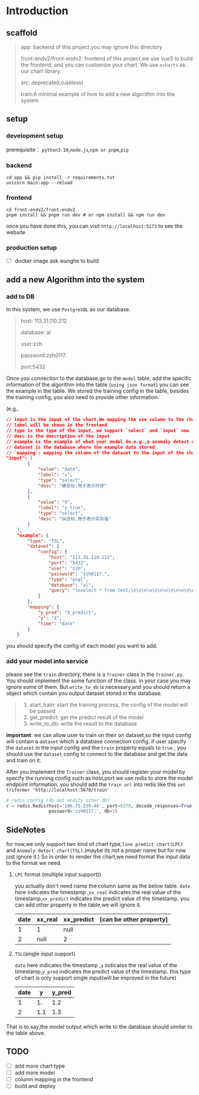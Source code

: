 # Introduction

## scaffold

> app: backend of this project,you may ignore this directory
> 
> front-endv2/front-endv2: frontend of this project,we use vue3 to build the frontend,
> and you can customize your chart. We use `echarts` as our chart library.
> 
> src: deprecated,(useless)
> 
> train:A minimal example of how to add a new algorithm into the system
> 

## setup
### development setup
prerequisite： `python3.10`,`node.js`,`npm or pnpm`,`pip`

### backend 
```shell
cd app && pip install -r requirements.txt
uvicorn main:app --reload
```

### frontend
```shell
cd front-endv2/front-endv2
pnpm install && pnpm run dev # or npm install && npm run dev
```
once you have done this, you can visit `http://localhost:5173` to see the website


### production setup
- [ ] docker image ask wanghe to build

## add a new Algorithm into the system
### add to DB 
In this system, we use `PostgreSQL` as our database.

> host: 113.31.110.212
> 
> database: al
> 
> user:zzh
> 
> password:zzh0117.
> 
> port:5432
>
>
> 
Once you connection to the database,go to the `model` table,
add the specific information of the algorithm into the table (`using json format`)
you can see the example in the table. We  stored the training config in the table,
besides the training config, you also need to provide other information.

(e.g.,
```json
// input is the input of the chart,We mapping the use column to the chart input
// label will be shown in the frontend
// type is the type of the input, we support `select` and `input` now
// desc is the description of the input
// example is the example of what your model do.e.g.,a anomaly detect model can be shown via a line chart (we called TSL,now we noly support one chart)
// dataset is the database where the example data stored
// `mapping`: mapping the column of the dataset to the input of the chart
"input": [
        {
            "value": "date", 
            "label": "x",
            "type": "select",
            "desc": "横坐标,用于表示时序"
        },
        {
            "value": "X",
            "label": "y_true",
            "type": "select",
            "desc": "纵坐标,用于表示实际值"
        }
    ],
    "example": {
        "type": "TSL",
        "dataset": {
            "config": {
                "host": "113.31.110.212",
                "port": "5432",
                "user": "zzh",
                "password": "zzh0117.",
                "type": "psql",
                "database": "al",
                "query": "\nselect * from test;\n\n\n\n\n\n\n\n\n\n\n\n\n"
            }
        },
        "mapping": {
            "y_pred": "X_predict",
            "y": "X",
            "time": "date"
        }
    }
```
you should specify the config of each model you want to add.


### add your model into service
please see the `train` directory,
there is a `Trainer` class in the `Trainer.py`. You should implement the some function of the class.
in your case you may ignore some of them. But `write_to_db` is necessary,and you should return a object
which contain you output dataset stored in the database.

> 1. start_train: start the training process, the config of the model will be passed
> 2. get_predict: get the predict result of the model
> 3. write_to_db: write the result to the database
>
> 

**important**: we can allow user to train on their on dataset,so the input config will contain a `dataset` which a database connection config.
if user specify the `dataset` in the input config and the `train` property equals to `true` , you should use the `dataset` config to connect to the database and get the data and train on it.



After you implement the `Trainer` class, you should register your model by specify the running config such as host,port 
we use redis to store the model endpoint information.
you should add the `train url` into redis  like this `set triformer 'http://localhost:5678/train'`
```python
# redis config (do not modify other db)  
r = redis.Redis(host='106.75.239.46', port=6379, decode_responses=True,
                password='zzh0117.', db=1)
```

## SideNotes
for now,we only support two kind of chart type,`line predict chart(LPC)` and `Anomaly detect chart(TSL)`.(maybe its not a proper name but for now just ignore it.)
So in order to render the chart,we need format the input data to the format we need.
1. `LPC` format (multiple input support)) 
    
    you actually don't need name the column same as the below table.
    `date` here  indicates the timestamp ,`xx_real` indicates the real value of the timestamp,`xx_predict` indicates the predict value of the timestamp.
    you can add other property in the table,we will ignore it.

    | date | xx_real | xx_predict | [can be other property] |
    |------|---------|---------|-------------------------|
    | 1    | 1       | null    |                         |
    | 2    | null    | 2       |                         |
2. `TSL`(single input support)

    `date` here  indicates the timestamp ,`y` indicates the real value of the timestamp,`y_pred` indicates the predict value of the timestamp.
    this type of chart is only support single input(will be improved in the future)

    | date | y   | y_pred |
    |------|-----|--------|
    | 1    | 1.  | 1.2    |
    | 2    | 1.1 | 1.3    |

That is to say,the model output which write to the database should similar to the table above.


## TODO
- [ ] add more chart type
- [ ] add more model
- [ ] column mapping in the frontend
- [ ] build and deploy